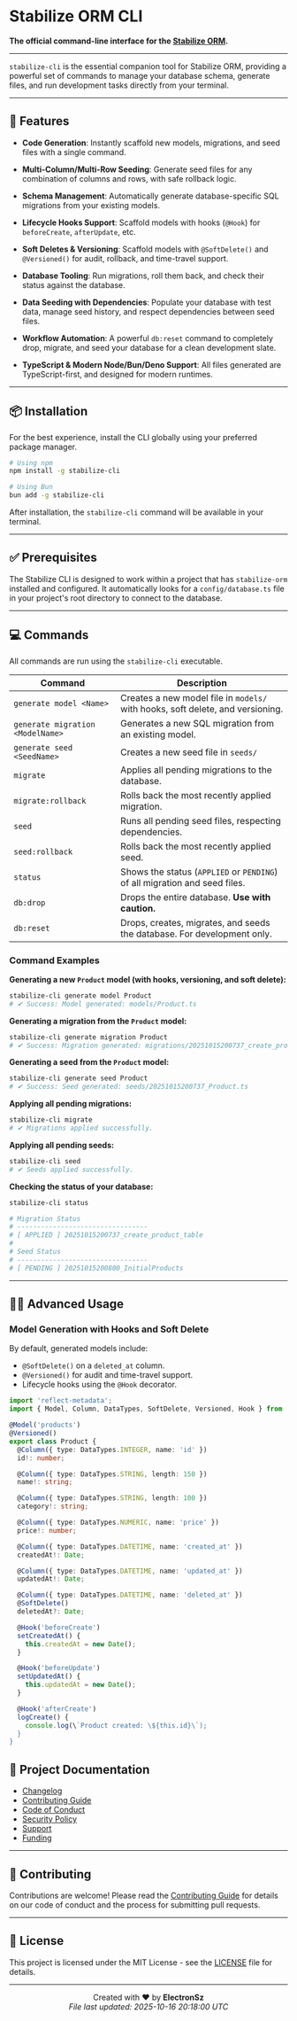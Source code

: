 # Stabilize ORM CLI

<!--
<p align="center">
  <a href="https://www.npmjs.com/package/stabilize-cli"><img src="https://img.shields.io/npm/v/stabilize-cli.svg" alt="NPM Version"></a>
  <a href="https://github.com/ElectronSz/stabilize-cli/blob/main/LICENSE"><img src="https://img.shields.io/npm/l/stabilize-cli.svg" alt="License"></a>
  <a href="https://github.com/ElectronSz/stabilize-orm"><img src="https://img.shields.io/badge/ORM-Stabilize-blue.svg" alt="Stabilize ORM"></a>
</p>
-->

**The official command-line interface for the [Stabilize ORM](https://github.com/ElectronSz/stabilize-orm).**

---

`stabilize-cli` is the essential companion tool for Stabilize ORM, providing a powerful set of commands to manage your database schema, generate files, and run development tasks directly from your terminal.

---

## 🚀 Features

- **Code Generation**: Instantly scaffold new models, migrations, and seed files with a single command.
- **Multi-Column/Multi-Row Seeding**: Generate seed files for any combination of columns and rows, with safe rollback logic.
- **Schema Management**: Automatically generate database-specific SQL migrations from your existing models.
- **Lifecycle Hooks Support**: Scaffold models with hooks (`@Hook`) for `beforeCreate`, `afterUpdate`, etc.
- **Soft Deletes & Versioning**: Scaffold models with `@SoftDelete()` and `@Versioned()` for audit, rollback, and time-travel support.
- **Database Tooling**: Run migrations, roll them back, and check their status against the database.
- **Data Seeding with Dependencies**: Populate your database with test data, manage seed history, and respect dependencies between seed files.
- **Workflow Automation**: A powerful `db:reset` command to completely drop, migrate, and seed your database for a clean development slate.

- **TypeScript & Modern Node/Bun/Deno Support**: All files generated are TypeScript-first, and designed for modern runtimes.

---

## 📦 Installation

For the best experience, install the CLI globally using your preferred package manager.

```bash
# Using npm
npm install -g stabilize-cli

# Using Bun
bun add -g stabilize-cli
```

After installation, the `stabilize-cli` command will be available in your terminal.

---

## ✅ Prerequisites

The Stabilize CLI is designed to work within a project that has `stabilize-orm` installed and configured. It automatically looks for a `config/database.ts` file in your project's root directory to connect to the database.

---

## 💻 Commands

All commands are run using the `stabilize-cli` executable.

| Command                            | Description                                                                 |
| ---------------------------------- | --------------------------------------------------------------------------- |
| `generate model <Name>`            | Creates a new model file in `models/` with hooks, soft delete, and versioning. |
| `generate migration <ModelName>`   | Generates a new SQL migration from an existing model.                       |
| `generate seed <SeedName>`         | Creates a new seed file in `seeds/` |
| `migrate`                          | Applies all pending migrations to the database.                             |
| `migrate:rollback`                 | Rolls back the most recently applied migration.                             |
| `seed`                             | Runs all pending seed files, respecting dependencies.                       |
| `seed:rollback`                    | Rolls back the most recently applied seed.                                  |
| `status`                           | Shows the status (`APPLIED` or `PENDING`) of all migration and seed files.  |
| `db:drop`                          | Drops the entire database. **Use with caution.**                            |
| `db:reset`                         | Drops, creates, migrates, and seeds the database. For development only.     |

### Command Examples

**Generating a new `Product` model (with hooks, versioning, and soft delete):**
```bash
stabilize-cli generate model Product
# ✔ Success: Model generated: models/Product.ts
```

**Generating a migration from the `Product` model:**
```bash
stabilize-cli generate migration Product
# ✔ Success: Migration generated: migrations/20251015200737_create_product_table.json
```


**Generating a seed from the `Product` model:**
```bash
stabilize-cli generate seed Product
# ✔ Success: Seed generated: seeds/20251015200737_Product.ts
```

**Applying all pending migrations:**
```bash
stabilize-cli migrate
# ✔ Migrations applied successfully.
```

**Applying all pending seeds:**
```bash
stabilize-cli seed
# ✔ Seeds applied successfully.
```
**Checking the status of your database:**
```bash
stabilize-cli status

# Migration Status
# ---------------------------------
# [ APPLIED ] 20251015200737_create_product_table
#
# Seed Status
# ---------------------------------
# [ PENDING ] 20251015200800_InitialProducts
```

---

## 🧑‍💻 Advanced Usage

### Model Generation with Hooks and Soft Delete

By default, generated models include:
- `@SoftDelete()` on a `deleted_at` column.
- `@Versioned()` for audit and time-travel support.
- Lifecycle hooks using the `@Hook` decorator.

```typescript
import 'reflect-metadata';
import { Model, Column, DataTypes, SoftDelete, Versioned, Hook } from 'stabilize-orm';

@Model('products')
@Versioned()
export class Product {
  @Column({ type: DataTypes.INTEGER, name: 'id' })
  id!: number;

  @Column({ type: DataTypes.STRING, length: 150 })
  name!: string;

  @Column({ type: DataTypes.STRING, length: 100 })
  category!: string;

  @Column({ type: DataTypes.NUMERIC, name: 'price' })
  price!: number;

  @Column({ type: DataTypes.DATETIME, name: 'created_at' })
  createdAt!: Date;

  @Column({ type: DataTypes.DATETIME, name: 'updated_at' })
  updatedAt!: Date;

  @Column({ type: DataTypes.DATETIME, name: 'deleted_at' })
  @SoftDelete()
  deletedAt?: Date;

  @Hook('beforeCreate')
  setCreatedAt() {
    this.createdAt = new Date();
  }

  @Hook('beforeUpdate')
  setUpdatedAt() {
    this.updatedAt = new Date();
  }

  @Hook('afterCreate')
  logCreate() {
    console.log(\`Product created: \${this.id}\`);
  }
}
```


## 📃 Project Documentation

-   [Changelog](./CHANGELOG.md)
-   [Contributing Guide](./CONTRIBUTING.md)
-   [Code of Conduct](./CODE_OF_CONDUCT.md)
-   [Security Policy](./SECURITY.md)
-   [Support](./SUPPORT.md)
-   [Funding](./FUNDING.md)

---

## 🤝 Contributing

Contributions are welcome! Please read the [Contributing Guide](./CONTRIBUTING.md) for details on our code of conduct and the process for submitting pull requests.

---

## 📑 License

This project is licensed under the MIT License - see the [LICENSE](./LICENSE) file for details.

---

<div align="center">

Created with ❤️ by **ElectronSz**  
<em>File last updated: 2025-10-16 20:18:00 UTC</em>

</div>